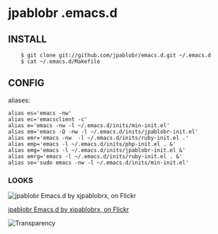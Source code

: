 # jpablobr .emacs.d #

## INSTALL

        $ git clone git://github.com/jpablobr/emacs.d.git ~/.emacs.d
        $ cat ~/.emacs.d/Makefile

## CONFIG

aliases:

    alias es='emacs -nw'
    alias ec='emacsclient -c'
    alias e='emacs -nw -l ~/.emacs.d/inits/min-init.el'
    alias em='emacs -Q -nw -l ~/.emacs.d/inits/jpablobr-init.el'
    alias emr='emacs -nw  -l ~/.emacs.d/inits/ruby-init.el .'
    alias emp='emacs -l ~/.emacs.d/inits/php-init.el . &'
    alias emg='emacs -l ~/.emacs.d/inits/jpablobr-init.el &'
    alias emrg='emacs -l ~/.emacs.d/inits/ruby-init.el . &'
    alias se='sudo emacs -nw -l ~/.emacs.d/inits/min-init.el'

### LOOKS

![jpablobr Emacs.d by xjpablobrx, on Flickr](http://farm5.static.flickr.com/4116/4788235562_b6b3e27ff5.jpg)

[jpablobr Emacs.d by xjpablobrx, on Flickr](http://www.flickr.com/photos/30142618@N02/4788235562/)

![Transparency](http://i.imgur.com/8WI8L.png)
